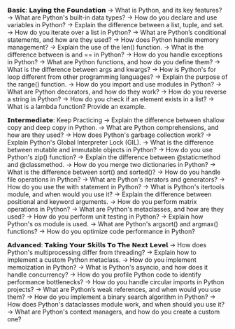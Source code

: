 𝗕𝗮𝘀𝗶𝗰: 𝗟𝗮𝘆𝗶𝗻𝗴 𝘁𝗵𝗲 𝗙𝗼𝘂𝗻𝗱𝗮𝘁𝗶𝗼𝗻
→ What is Python, and its key features?
→ What are Python's built-in data types?
→ How do you declare and use variables in Python?
→ Explain the difference between a list, tuple, and set.
→ How do you iterate over a list in Python?
→ What are Python’s conditional statements, and how are they used?
→ How does Python handle memory management?
→ Explain the use of the len() function.
→ What is the difference between is and == in Python?
→ How do you handle exceptions in Python?
→ What are Python functions, and how do you define them?
→ What is the difference between args and kwargs?
→ How is Python's for loop different from other programming languages?
→ Explain the purpose of the range() function.
→ How do you import and use modules in Python?
→ What are Python decorators, and how do they work?
→ How do you reverse a string in Python?
→ How do you check if an element exists in a list?
→ What is a lambda function? Provide an example.

𝗜𝗻𝘁𝗲𝗿𝗺𝗲𝗱𝗶𝗮𝘁𝗲: Keep Practicing
→ Explain the difference between shallow copy and deep copy in Python.
→ What are Python comprehensions, and how are they used?
→ How does Python's garbage collection work?
→ Explain Python's Global Interpreter Lock (GIL).
→ What is the difference between mutable and immutable objects in Python?
→ How do you use Python's zip() function?
→ Explain the difference between @staticmethod and @classmethod.
→ How do you merge two dictionaries in Python?
→ What is the difference between sort() and sorted()?
→ How do you handle file operations in Python?
→ What are Python's iterators and generators?
→ How do you use the with statement in Python?
→ What is Python's itertools module, and when would you use it?
→ Explain the difference between positional and keyword arguments.
→ How do you perform matrix operations in Python?
→ What are Python's metaclasses, and how are they used?
→ How do you perform unit testing in Python?
→ Explain how Python's os module is used.
→ What are Python's argsort() and argmax() functions?
→ How do you optimize code performance in Python?

𝗔𝗱𝘃𝗮𝗻𝗰𝗲𝗱: 𝗧𝗮𝗸𝗶𝗻𝗴 𝗬𝗼𝘂𝗿 𝗦𝗸𝗶𝗹𝗹𝘀 𝗧𝗼 𝗧𝗵𝗲 𝗡𝗲𝘅𝘁 𝗟𝗲𝘃𝗲𝗹
→ How does Python's multiprocessing differ from threading?
→ Explain how to implement a custom Python metaclass.
→ How do you implement memoization in Python?
→ What is Python's asyncio, and how does it handle concurrency?
→ How do you profile Python code to identify performance bottlenecks?
→ How do you handle circular imports in Python projects?
→ What are Python’s weak references, and when would you use them?
→ How do you implement a binary search algorithm in Python?
→ How does Python's dataclasses module work, and when should you use it?
→ What are Python's context managers, and how do you create a custom one?
